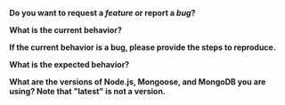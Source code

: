 <!-- *Before creating an issue please make sure you are using the latest version of mongoose -->

**Do you want to request a *feature* or report a *bug*?**

**What is the current behavior?**

**If the current behavior is a bug, please provide the steps to reproduce.**

**What is the expected behavior?**

**What are the versions of Node.js, Mongoose, and MongoDB you are using? Note that "latest" is not a version.**

<!-- You can print `mongoose.version` to get your current version of Mongoose: https://mongoosejs.com/docs/api.html#mongoose_Mongoose-version -->
